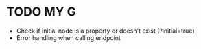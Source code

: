 # TODO MY G

- Check if initial node is a property or doesn't exist (?initial=true)
- Error handling when calling endpoint
